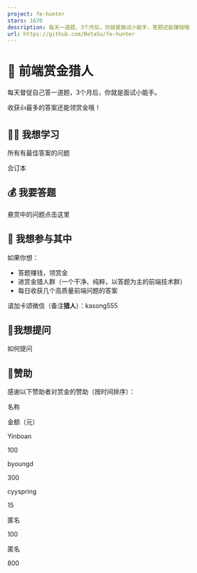 ```yaml
---
project: fe-hunter
stars: 1670
description: 每天一道题，3个月后，你就是面试小能手，答题还能赚钱哦
url: https://github.com/BetaSu/fe-hunter
---
```


🥷 前端赏金猎人
=========

每天督促自己答一道题，3个月后，你就是面试小能手。

收获👍最多的答案还能领赏金哦！

👩‍🎓 我想学习
----------

所有有最佳答案的问题

合订本

💰 我要答题
-------

悬赏中的问题点击这里

🙋 我想参与其中
---------

如果你想：

-   答题赚钱，领赏金
-   进赏金猎人群（一个干净、纯粹，以答题为主的前端技术群）
-   每日收获几个高质量前端问题的答案

请加卡颂微信（备注**猎人**）：kasong555

🤔我想提问
------

如何提问

👨赞助
----

感谢以下赞助者对赏金的赞助（按时间排序）：

名称

金额（元）

Yinboan

100

byoungd

300

cyyspring

15

匿名

100

匿名

800
